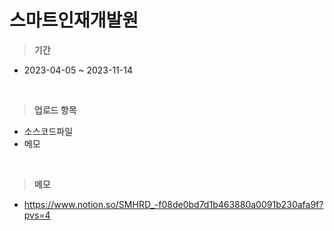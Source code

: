 # 스마트인재개발원

> **기간**
- 2023-04-05 ~ 2023-11-14

<br>

> **업로드 항목**
- 소스코드파일
- 메모


<br>

> **메모**
- https://www.notion.so/SMHRD_-f08de0bd7d1b463880a0091b230afa9f?pvs=4
